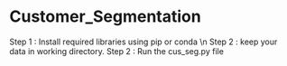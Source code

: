# Customer_Segmentation

Step 1 : Install required libraries using pip or conda \n
Step 2 : keep your data in working directory.
Step 2 : Run the cus_seg.py file


